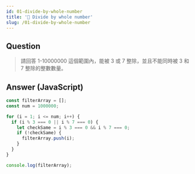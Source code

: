 ```yaml
---
id: 01-divide-by-whole-number
title: '📜 Divide by whole number'
slug: /01-divide-by-whole-number
---
```


## Question

> 請回答 1-10000000 這個範圍內，能被 3 或 7 整除，並且不能同時被 3 和 7 整除的整數數量。

## Answer (JavaScript)

```js
const filterArray = [];
const num = 1000000;

for (i = 1; i <= num; i++) {
  if (i % 3 === 0 || i % 7 === 0) {
    let checkSame = i % 3 === 0 && i % 7 === 0;
    if (!checkSame) {
      filterArray.push(i);
    }
  }
}

console.log(filterArray);
```
